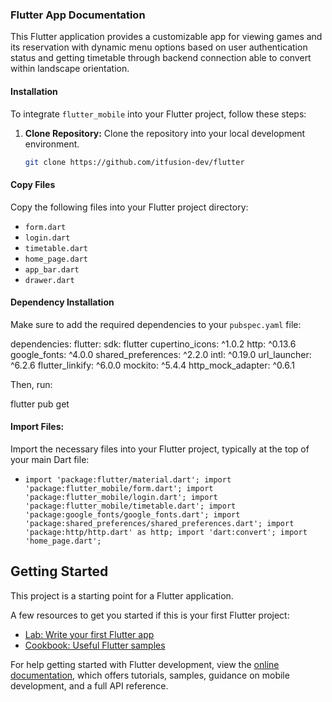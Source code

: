 ### Flutter App Documentation

This Flutter application provides a customizable app for viewing games and its reservation with dynamic menu options based on user authentication status and getting timetable through backend connection able to convert within landscape orientation.

#### Installation

To integrate `flutter_mobile` into your Flutter project, follow these steps:

1. **Clone Repository:**
   Clone the repository into your local development environment.

   ```bash
   git clone https://github.com/itfusion-dev/flutter

#### Copy Files

Copy the following files into your Flutter project directory:

- `form.dart`
- `login.dart`
- `timetable.dart`
- `home_page.dart`
- `app_bar.dart`
- `drawer.dart`

#### Dependency Installation

Make sure to add the required dependencies to your `pubspec.yaml` file:

dependencies:
flutter:
    sdk: flutter
cupertino_icons: ^1.0.2
http: ^0.13.6
google_fonts: ^4.0.0
shared_preferences: ^2.2.0
intl: ^0.19.0
url_launcher: ^6.2.6
flutter_linkify: ^6.0.0
mockito: ^5.4.4
http_mock_adapter: ^0.6.1

Then, run:

flutter pub get

#### Import Files:

Import the necessary files into your Flutter project, typically at the top of your main Dart file:

- `import 'package:flutter/material.dart';
import 'package:flutter_mobile/form.dart';
import 'package:flutter_mobile/login.dart';
import 'package:flutter_mobile/timetable.dart';
import 'package:google_fonts/google_fonts.dart';
import 'package:shared_preferences/shared_preferences.dart';
import 'package:http/http.dart' as http;
import 'dart:convert';
import 'home_page.dart';`

## Getting Started

This project is a starting point for a Flutter application.

A few resources to get you started if this is your first Flutter project:

- [Lab: Write your first Flutter app](https://docs.flutter.dev/get-started/codelab)
- [Cookbook: Useful Flutter samples](https://docs.flutter.dev/cookbook)

For help getting started with Flutter development, view the
[online documentation](https://docs.flutter.dev/), which offers tutorials,
samples, guidance on mobile development, and a full API reference.
